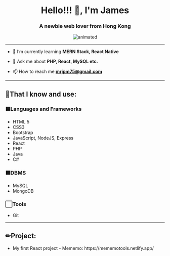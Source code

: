 <h1 align="center">Hello!!! 👋, I'm James</h1>

<h3 align="center">A newbie web lover from Hong Kong</h3>

<p align="center">
  <img src="https://media.giphy.com/media/iIqmM5tTjmpOB9mpbn/giphy.gif" alt="animated" />
</p>

<hr>

- 🌱 I’m currently learning **MERN Stack, React Native**

- 💬 Ask me about **PHP, React, MySQL etc.**

- 📫 How to reach me **mrjpm75@gmail.com**

<hr>

<h2 align="left">🧐That I know and use:</h2>

<h3 align="left">🟦Languages and Frameworks</h3>
<ul>
  <li>HTML 5</li>
  <li>CSS3</li>
  <li>Bootstrap</li>
  <li>JavaScript, NodeJS, Express</li>
  <li>React</li>
  <li>PHP</li>
  <li>Java</li>
  <li>C#</li>
</ul>

<h3 align="left">🟧DBMS</h3>
<ul>
  <li>MySQL</li>
  <li>MongoDB</li>
</ul>

<h3 align="left">⬜Tools</h3>
<ul>
  <li>Git</li>
</ul>

<hr>

<h2 align="left">✏Project:</h2>
<ul>
  <li>My first React project - Mememo: https://mememotools.netlify.app/</li>
</ul>
